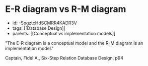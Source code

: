 # E-R diagram vs R-M diagram
* id: -SpgztcHdSCMRR4KADR3V
* tags: [[Database Design]]
* parents: [[Conceptual vs implementation models]]

"The E-R diagram is a conceptual model and the R-M diagram is an implementation model."

Captain, Fidel A., Six-Step Relation Database Design, p94